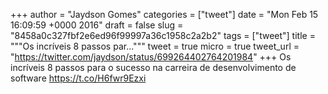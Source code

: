 
+++
author = "Jaydson Gomes"
categories = ["tweet"]
date = "Mon Feb 15 16:09:59 +0000 2016"
draft = false
slug = "8458a0c327fbf2e6ed96f99997a36c1958c2a2b2"
tags = ["tweet"]
title = """Os incríveis 8 passos par..."""
tweet = true
micro = true
tweet_url = "https://twitter.com/jaydson/status/699264402764201984"
+++
Os incríveis 8 passos para o sucesso na carreira de desenvolvimento de software https://t.co/H6fwr9Ezxi
